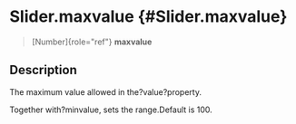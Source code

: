 Slider.maxvalue {#Slider.maxvalue}
===============

> [Number]{role="ref"} **maxvalue**

Description
-----------

The maximum value allowed in the?value?property.

Together with?minvalue, sets the range.Default is 100.
